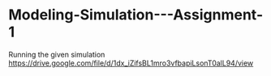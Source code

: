 # Modeling-Simulation---Assignment-1
Running the given simulation https://drive.google.com/file/d/1dx_iZifsBL1mro3vfbapiLsonT0alL94/view
